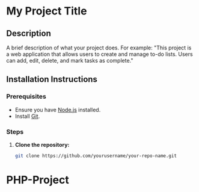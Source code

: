 # My Project Title

## Description
A brief description of what your project does. For example:
"This project is a web application that allows users to create and manage to-do lists. Users can add, edit, delete, and mark tasks as complete."

## Installation Instructions

### Prerequisites
- Ensure you have [Node.js](https://nodejs.org/) installed.
- Install [Git](https://git-scm.com/).

### Steps
1. **Clone the repository:**
   ```bash
   git clone https://github.com/yourusername/your-repo-name.git
# PHP-Project
